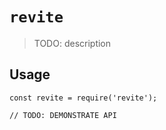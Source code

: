 # `revite`

> TODO: description

## Usage

```
const revite = require('revite');

// TODO: DEMONSTRATE API
```
